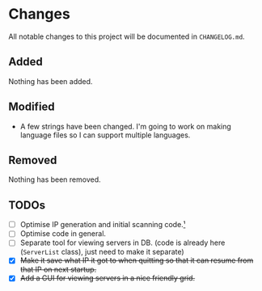 # Changes
All notable changes to this project will be documented in `CHANGELOG.md`.

## Added
Nothing has been added.

## Modified
* A few strings have been changed. I'm going to work on making language files so I can support multiple languages.

## Removed
Nothing has been removed.

## TODOs
- [ ] Optimise IP generation and initial scanning code.[¹][1]
- [ ] Optimise code in general.
- [ ] Separate tool for viewing servers in DB. (code is already here (`ServerList` class), just need to make it separate)
- [x] ~~Make it save what IP it got to when quitting so that it can resume from that IP on next startup.~~
- [x] ~~Add a GUI for viewing servers in a nice friendly grid.~~

[1]: https://github.com/StupidRepo/MCScanner/blob/main/src/com/stupidrepo/mcscanner/MCScanner.java#L126